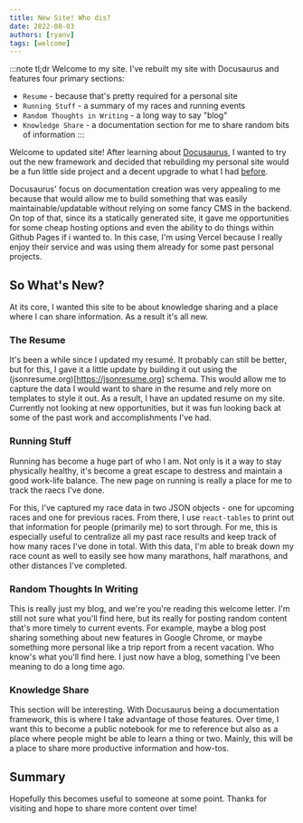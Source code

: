 ```yaml
---
title: New Site! Who dis?
date: 2022-08-03
authors: [ryanv]
tags: [welcome]
---
```


:::note tl;dr
Welcome to my site. I've rebuilt my site with Docusaurus and features four primary sections:
* `Resume` - because that's pretty required for a personal site
* `Running Stuff` - a summary of my races and running events
* `Random Thoughts in Writing` - a long way to say "blog"
* `Knowledge Share` - a documentation section for me to share random bits of information
:::

Welcome to updated site! After learning about [Docusaurus](https://docusaurus.io), I wanted to try out the new framework and decided that rebuilding my personal site would be a fun little side project and a decent upgrade to what I had [before](https://next-website-xi.vercel.app).
<!--truncate-->
Docusaurus' focus on documentation creation was very appealing to me because that would allow me to build something that was easily maintainable/updatable without relying on some fancy CMS in the backend. On top of that, since its a statically generated site, it gave me opportunities for some cheap hosting options and even the ability to do things within Github Pages if i wanted to. In this case, I'm using Vercel because I really enjoy their service and was using them already for some past personal projects.

## So What's New?
At its core, I wanted this site to be about knowledge sharing and a place where I can share information. As a result it's all new.

### The Resume
It's been a while since I updated my resumé. It probably can still be better, but for this, I gave it a little update by building it out using the (jsonresume.org)[https://jsonresume.org] schema. This would allow me to capture the data I would want to share in the resume and rely more on templates to style it out. As a result, I have an updated resume on my site. Currently not looking at new opportunities, but it was fun looking back at some of the past work and accomplishments I've had.

### Running Stuff
Running has become a huge part of who I am. Not only is it a way to stay physically healthy, it's become a great escape to destress and maintain a good work-life balance. The new page on running is really a place for me to track the raecs I've done.

For this, I've captured my race data in two JSON objects - one for upcoming races and one for previous races. From there, I use `react-tables` to print out that information for people (primarily me) to sort through. For me, this is especially useful to centralize all my past race results and keep track of how many races I've done in total. With this data, I'm able to break down my race count as well to easily see how many marathons, half marathons, and other distances I've completed.

### Random Thoughts In Writing
This is really just my blog, and we're you're reading this welcome letter. I'm still not sure what you'll find here, but its really for posting random content that's more timely to current events. For example, maybe a blog post sharing something about new features in Google Chrome, or maybe something more personal like a trip report from a recent vacation. Who know's what you'll find here. I just now have a blog, something I've been meaning to do a long time ago.

### Knowledge Share
This section will be interesting. With Docusaurus being a documentation framework, this is where I take advantage of those features. Over time, I want this to become a public notebook for me to reference but also as a place where people might be able to learn a thing or two. Mainly, this will be a place to share more productive information and how-tos. 

## Summary
Hopefully this becomes useful to someone at some point. Thanks for visiting and hope to share more content over time!